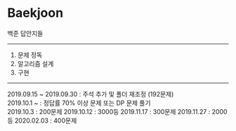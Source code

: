# Baekjoon
백준 답안지들

---
1. 문제 정독
2. 알고리즘 설계
3. 구현

---

2019.09.15 ~ 2019.09.30 : 주석 추가 및 폴더 재조정 (192문제)  
2019.10.1 ~ : 정답률 70% 이상 문제 또는 DP 문제 풀기  
2019.10.3 : 200문제
2019.10.12 : 3000등
2019.11.17 : 300문제
2019.11.27 : 2000등
2020.02.03 : 400문제
